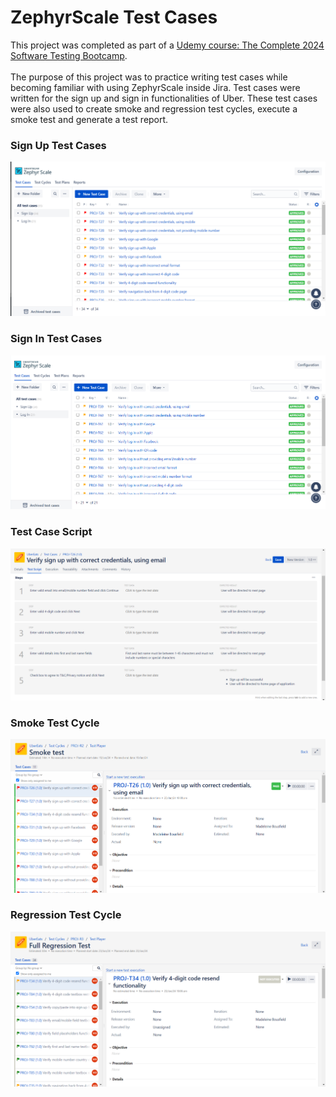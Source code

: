 # ZephyrScale Test Cases

This project was completed as part of a [Udemy course: The Complete 2024 Software Testing Bootcamp](https://www.udemy.com/course/testerbootcamp/?couponCode=LETSLEARNNOWPP). 
<br><br>The purpose of this project was to practice writing test cases while becoming familiar with using ZephyrScale inside Jira. Test cases were written for the sign up and sign in functionalities of Uber. These test cases were also used to create smoke and regression test cycles, execute a smoke test and generate a test report.

### Sign Up Test Cases
![sign up test cases](https://github.com/MadeleineBousfield/ZephyrScaleTestCases/blob/main/signUpTestCases.png)

### Sign In Test Cases
![sign in test cases](https://github.com/MadeleineBousfield/ZephyrScaleTestCases/blob/main/logInTestCases.png)

### Test Case Script
![test case script](https://github.com/MadeleineBousfield/ZephyrScaleTestCases/blob/main/ZephyrScaleTestCase.png)

### Smoke Test Cycle
![smoke test cycle](https://github.com/MadeleineBousfield/ZephyrScaleTestCases/blob/main/smokeTest.png)

### Regression Test Cycle
![regression test cycle](https://github.com/MadeleineBousfield/ZephyrScaleTestCases/blob/main/regressionTest.png)
